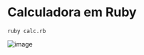 # Calculadora em Ruby

```
ruby calc.rb
```

![image](https://user-images.githubusercontent.com/43358190/172853098-207de6fd-b1e4-46d7-90de-4b9f36a65dac.png)

